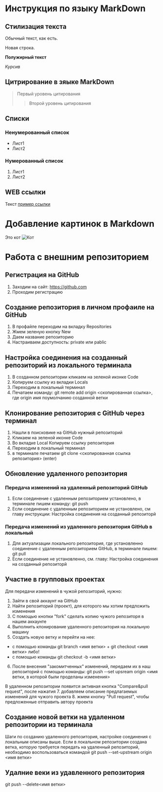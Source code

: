 # Инструкция по языку MarkDown

## Стилизация текста
Обычный текст, как есть.

Новая строка.

**Полужирный текст**

*Курсив*

## Цитрирование в зяыке MarkDown
> Первый уровень цитирования
>> Второй уровень цитирования

## Списки
### Ненумерованный список
* Лист1
* Лист2

### Нумерованный список
1. Лист1
2. Лист2

## WEB ссылки
Текст [пример ссылки](http.example.com "Всплывающая подсказка") 

# Добавление картинок в Markdown
Это кот 
![Кот](C:\Users\kseni\Desktop\lesson01\cat.jpg)

# Работа с внешним репозиторием
## Регистрация на GitHub
1. Заходим на сайт: https://github.com
2. Проходим регистрацию

## Создание репозитория в личном профаиле на GitHub
1. В профайле переходим на вкладку Repositories
2. Жмем зеленую кнопку New
3. Даем название репозиторию
4. Настраиваем доступность: private или pablic

## Настройка соединения на созданный репозиторий из локального терминала
1. В созданном репозитории кликаем на зеленой иконке Code
2. Копируем ссылку из вкладки Locals
3. Переходим в локальный терминал
4. Печатаем команду: git remote add origin <скопированная ссылка>, где origin имя поумолчанию созданной ветки 

## Клонирование репозитория с GitHub через терминал
1. Нашли в поисковике на GitHub нужный репозиторий
2. Кликаем на зеленой иконке Code
3. Во вкладке Local Копируем ссылку репозитория
4. Переходим в локальный терминал
5. в терминале печатаем git clone <скопированная ссылка репозитория> (enter)

## Обновление удаленного репозитория
### Передача изменений на удаленный репозиторий GitHub
1. Если соединение с удаленным репозиторием установлено, в терминале пишем команду: git push
2. Если соединение с удаленным репозиторием не установлено, см главу инструкции: Настройка соединения на созданный репозиторй

### Передача изменений из удаленного репозитория GitHub в локальный
1. Для актуализации локального репозитория, где установленно соединение с удаленным репозиторием GitHub, в терминале пишем: git pull
2. Если соединение не установленно, см. главу: Настройка соединения на созданный репозиторй

## Участие в групповых проектах
Для передачи изменений в чужой репозиторий, нужно:
1. Зайти в свой аккаунт на GitHub
2. Найти репозиторий (проект), для которого мы хотим предложить изменения 
3. С помощью кнопки "fork" сделать копию чужого репозиторя в нашем аккаунте
4. Выполнить клонирование удаленного репозитория на локальную машину
5. Создать новую ветку и перейти на нее: 
* с помощью команды git branch <имя ветки> + git checkout <имя ветки>
либо!
* с помощью команды git checkout -b <имя ветки>  
6. После внесения "закомитченных" изменений, передаем их в наш репозиторий с помощью команды: git push --set upsream origin <имя ветки, в которой были проделаны изменения>

В удаленном репозитории появится активная кнопка "Compare&pull request", после нажатия 
7. добавляем описание предлагаемых изменений для чужого проекта
8. жмем кнопку "Pull request", чтобы предложенные отправить автору проекта

## Создание новой ветки на удаленном репозитории из терминала
Шаги по созданию удаленного репозитория, настройке соединения с локальным описаны выше.
Если в локальном репозитории создана ветка, которую требуется передать на удаленный репозиторий, необходимо воспользоваться командой
git push --set-upstream origin <имя ветки>

## Удалние веки из удавленного репозитория
git push --delete<имя ветки>


